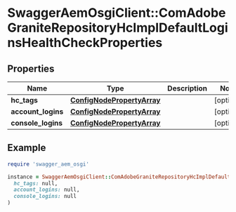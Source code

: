 # SwaggerAemOsgiClient::ComAdobeGraniteRepositoryHcImplDefaultLoginsHealthCheckProperties

## Properties

| Name | Type | Description | Notes |
| ---- | ---- | ----------- | ----- |
| **hc_tags** | [**ConfigNodePropertyArray**](ConfigNodePropertyArray.md) |  | [optional] |
| **account_logins** | [**ConfigNodePropertyArray**](ConfigNodePropertyArray.md) |  | [optional] |
| **console_logins** | [**ConfigNodePropertyArray**](ConfigNodePropertyArray.md) |  | [optional] |

## Example

```ruby
require 'swagger_aem_osgi'

instance = SwaggerAemOsgiClient::ComAdobeGraniteRepositoryHcImplDefaultLoginsHealthCheckProperties.new(
  hc_tags: null,
  account_logins: null,
  console_logins: null
)
```

